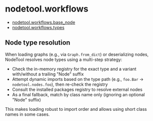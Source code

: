 # nodetool.workflows

- [nodetool.workflows.base_node](workflows/base_node.md)
- [nodetool.workflows.types](workflows/types.md)

## Node type resolution

When loading graphs (e.g., via `Graph.from_dict`) or deserializing nodes, NodeTool resolves node types using a
multi-step strategy:

- Check the in-memory registry for the exact type and a variant with/without a trailing "Node" suffix
- Attempt dynamic imports based on the type path (e.g., `foo.Bar` → `nodetool.nodes.foo`), then re-check the registry
- Consult the installed packages registry to resolve external nodes
- As a final fallback, match by class name only (ignoring an optional "Node" suffix)

This makes loading robust to import order and allows using short class names in some cases.
